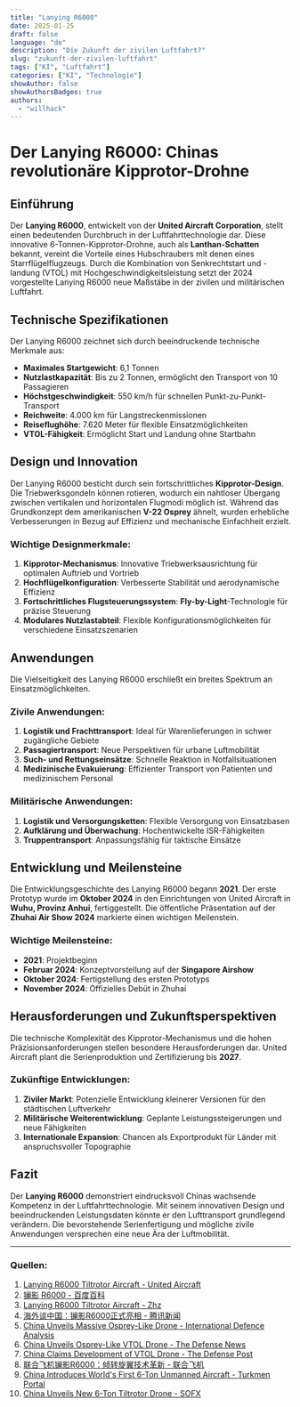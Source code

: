 ```yaml
---
title: "Lanying R6000"
date: 2025-01-25
draft: false
language: "de"
description: "Die Zukunft der zivilen Luftfahrt?"
slug: "zukunft-der-zivilen-luftfahrt"
tags: ["KI", "Luftfahrt"]
categories: ["KI", "Technologie"]
showAuthor: false
showAuthorsBadges: true
authors:
  - "willhack"
---
```

# Der Lanying R6000: Chinas revolutionäre Kipprotor-Drohne

## Einführung
Der **Lanying R6000**, entwickelt von der **United Aircraft Corporation**, stellt einen bedeutenden Durchbruch in der Luftfahrttechnologie dar. Diese innovative 6-Tonnen-Kipprotor-Drohne, auch als **Lanthan-Schatten** bekannt, vereint die Vorteile eines Hubschraubers mit denen eines Starrflügelflugzeugs. Durch die Kombination von Senkrechtstart und -landung (VTOL) mit Hochgeschwindigkeitsleistung setzt der 2024 vorgestellte Lanying R6000 neue Maßstäbe in der zivilen und militärischen Luftfahrt.

## Technische Spezifikationen
Der Lanying R6000 zeichnet sich durch beeindruckende technische Merkmale aus:

- **Maximales Startgewicht**: 6,1 Tonnen
- **Nutzlastkapazität**: Bis zu 2 Tonnen, ermöglicht den Transport von 10 Passagieren
- **Höchstgeschwindigkeit**: 550 km/h für schnellen Punkt-zu-Punkt-Transport
- **Reichweite**: 4.000 km für Langstreckenmissionen
- **Reiseflughöhe**: 7.620 Meter für flexible Einsatzmöglichkeiten
- **VTOL-Fähigkeit**: Ermöglicht Start und Landung ohne Startbahn

## Design und Innovation
Der Lanying R6000 besticht durch sein fortschrittliches **Kipprotor-Design**. Die Triebwerksgondeln können rotieren, wodurch ein nahtloser Übergang zwischen vertikalen und horizontalen Flugmodi möglich ist. Während das Grundkonzept dem amerikanischen **V-22 Osprey** ähnelt, wurden erhebliche Verbesserungen in Bezug auf Effizienz und mechanische Einfachheit erzielt.

### Wichtige Designmerkmale:
1. **Kipprotor-Mechanismus**: Innovative Triebwerksausrichtung für optimalen Auftrieb und Vortrieb
2. **Hochflügelkonfiguration**: Verbesserte Stabilität und aerodynamische Effizienz
3. **Fortschrittliches Flugsteuerungssystem**: **Fly-by-Light**-Technologie für präzise Steuerung
4. **Modulares Nutzlastabteil**: Flexible Konfigurationsmöglichkeiten für verschiedene Einsatzszenarien

## Anwendungen
Die Vielseitigkeit des Lanying R6000 erschließt ein breites Spektrum an Einsatzmöglichkeiten.

### Zivile Anwendungen:
1. **Logistik und Frachttransport**: Ideal für Warenlieferungen in schwer zugängliche Gebiete
2. **Passagiertransport**: Neue Perspektiven für urbane Luftmobilität
3. **Such- und Rettungseinsätze**: Schnelle Reaktion in Notfallsituationen
4. **Medizinische Evakuierung**: Effizienter Transport von Patienten und medizinischem Personal

### Militärische Anwendungen:
1. **Logistik und Versorgungsketten**: Flexible Versorgung von Einsatzbasen
2. **Aufklärung und Überwachung**: Hochentwickelte ISR-Fähigkeiten
3. **Truppentransport**: Anpassungsfähig für taktische Einsätze

## Entwicklung und Meilensteine
Die Entwicklungsgeschichte des Lanying R6000 begann **2021**. Der erste Prototyp wurde im **Oktober 2024** in den Einrichtungen von United Aircraft in **Wuhu, Provinz Anhui**, fertiggestellt. Die öffentliche Präsentation auf der **Zhuhai Air Show 2024** markierte einen wichtigen Meilenstein.

### Wichtige Meilensteine:
- **2021**: Projektbeginn
- **Februar 2024**: Konzeptvorstellung auf der **Singapore Airshow**
- **Oktober 2024**: Fertigstellung des ersten Prototyps
- **November 2024**: Offizielles Debüt in Zhuhai

## Herausforderungen und Zukunftsperspektiven
Die technische Komplexität des Kipprotor-Mechanismus und die hohen Präzisionsanforderungen stellen besondere Herausforderungen dar. United Aircraft plant die Serienproduktion und Zertifizierung bis **2027**.

### Zukünftige Entwicklungen:
1. **Ziviler Markt**: Potenzielle Entwicklung kleinerer Versionen für den städtischen Luftverkehr
2. **Militärische Weiterentwicklung**: Geplante Leistungssteigerungen und neue Fähigkeiten
3. **Internationale Expansion**: Chancen als Exportprodukt für Länder mit anspruchsvoller Topographie

## Fazit
Der **Lanying R6000** demonstriert eindrucksvoll Chinas wachsende Kompetenz in der Luftfahrttechnologie. Mit seinem innovativen Design und beeindruckenden Leistungsdaten könnte er den Lufttransport grundlegend verändern. Die bevorstehende Serienfertigung und mögliche zivile Anwendungen versprechen eine neue Ära der Luftmobilität.

---

### Quellen:
1. [Lanying R6000 Tiltrotor Aircraft - United Aircraft](https://www.uatair.com/en/product/info/71.html)
2. [镧影 R6000 - 百度百科](https://baike.baidu.com/item/%E9%95%A7%E5%BD%B1%20R6000/64998983)
3. [Lanying R6000 Tiltrotor Aircraft - Zhz](https://www.zhz.com/en/product/info/62.html)
4. [海外谈中国：镧影R6000正式亮相 - 腾讯新闻](https://news.qq.com/rain/a/20241015A04CYW00)
5. [China Unveils Massive Osprey-Like Drone - International Defence Analysis](https://internationaldefenceanalysis.com/china-unveils-massive-osprey-like-drone-the-lanying-r6000/)
6. [China Unveils Osprey-Like VTOL Drone - The Defense News](https://www.thedefensenews.com/news-details/China-Unveils-Osprey-Like-VTOL-Drone-Lanying-R6000-Capable-of-2-Ton-Payload-and-4000km-Range/)
7. [China Claims Development of VTOL Drone - The Defense Post](https://thedefensepost.com/2024/10/18/china-development-vtol-drone/)
8. [联合飞机镧影R6000：倾转旋翼技术革新 - 联合飞机](https://www.aibangfly.com/a/7549)
9. [China Introduces World's First 6-Ton Unmanned Aircraft - Turkmen Portal](https://turkmenportal.com/en/blog/83671/china-introduced-the-worlds-first-6ton-unmanned-aircraft)
10. [China Unveils New 6-Ton Tiltrotor Drone - SOFX](https://www.sofx.com/china-unveils-new-6-ton-tiltrotor-drone/)
